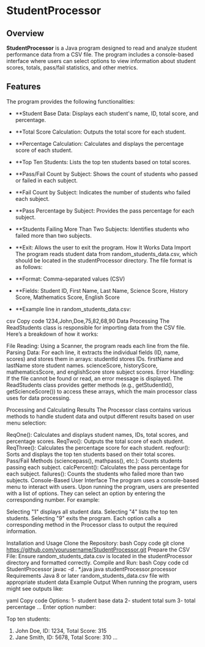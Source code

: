 
# StudentProcessor
## Overview
**StudentProcessor** is a Java program designed to read and analyze student performance data from a CSV file. The program includes a console-based interface where users can select options to view information about student scores, totals, pass/fail statistics, and other metrics.

## Features
The program provides the following functionalities:

- **Student Base Data: Displays each student's name, ID, total score, and percentage.
- **Total Score Calculation: Outputs the total score for each student.
- **Percentage Calculation: Calculates and displays the percentage score of each student.
- **Top Ten Students: Lists the top ten students based on total scores.
- **Pass/Fail Count by Subject: Shows the count of students who passed or failed in each subject.
- **Fail Count by Subject: Indicates the number of students who failed each subject.
- **Pass Percentage by Subject: Provides the pass percentage for each subject.
- **Students Failing More Than Two Subjects: Identifies students who failed more than two subjects.
- **Exit: Allows the user to exit the program.
How It Works
Data Import
The program reads student data from random_students_data.csv, which should be located in the studentProcessor directory. The file format is as follows:

- **Format: Comma-separated values (CSV)
- **Fields: Student ID, First Name, Last Name, Science Score, History Score, Mathematics Score, English Score
- **Example line in random_students_data.csv:

csv
Copy code
1234,John,Doe,75,82,68,90
Data Processing
The ReadStudents class is responsible for importing data from the CSV file. Here’s a breakdown of how it works:

File Reading: Using a Scanner, the program reads each line from the file.
Parsing Data: For each line, it extracts the individual fields (ID, name, scores) and stores them in arrays:
studentId stores IDs.
firstName and lastName store student names.
scienceScore, historyScore, mathematicsScore, and englishScore store subject scores.
Error Handling: If the file cannot be found or read, an error message is displayed.
The ReadStudents class provides getter methods (e.g., getStudentId(), getScienceScore()) to access these arrays, which the main processor class uses for data processing.

Processing and Calculating Results
The Processor class contains various methods to handle student data and output different results based on user menu selection:

ReqOne(): Calculates and displays student names, IDs, total scores, and percentage scores.
ReqTwo(): Outputs the total score of each student.
ReqThree(): Calculates the percentage score for each student.
reqfour(): Sorts and displays the top ten students based on their total scores.
Pass/Fail Methods (sciencepass(), mathpass(), etc.): Counts students passing each subject.
calcPercent(): Calculates the pass percentage for each subject.
failures(): Counts the students who failed more than two subjects.
Console-Based User Interface
The program uses a console-based menu to interact with users. Upon running the program, users are presented with a list of options. They can select an option by entering the corresponding number. For example:

Selecting "1" displays all student data.
Selecting "4" lists the top ten students.
Selecting "9" exits the program.
Each option calls a corresponding method in the Processor class to output the required information.

Installation and Usage
Clone the Repository:
bash
Copy code
git clone https://github.com/yourusername/StudentProcessor.git
Prepare the CSV File: Ensure random_students_data.csv is located in the studentProcessor directory and formatted correctly.
Compile and Run:
bash
Copy code
cd StudentProcessor
javac -d . *.java
java studentProcessor.processor
Requirements
Java 8 or later
random_students_data.csv file with appropriate student data
Example Output
When running the program, users might see outputs like:

yaml
Copy code
Options:
1- student base data
2- student total sum
3- total percentage
...
Enter option number:

Top ten students:
1. John Doe, ID: 1234, Total Score: 315
2. Jane Smith, ID: 5678, Total Score: 310
...
